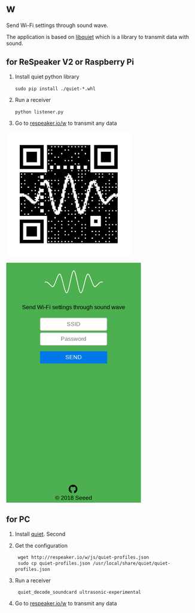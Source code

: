 # w

Send Wi-Fi settings through sound wave.

The application is based on [libquiet](https://github.com/quiet) which is a library to transmit data with sound.

## for ReSpeaker V2 or Raspberry Pi
1. Install quiet python library

   `sudo pip install ./quiet-*.whl`

2. Run a receiver

   `python listener.py`


3. Go to [respeaker.io/w](http://respeaker.io/w) to transmit any data

![](qr.png)


![](send.png)


## for PC
1. Install [quiet](https://github.com/quiet/quiet).
Second

2. Get the configuration

        wget http://respeaker.io/w/js/quiet-profiles.json
        sudo cp quiet-profiles.json /usr/local/share/quiet/quiet-profiles.json

3. Run a receiver

        quiet_decode_soundcard ultrasonic-experimental

4. Go to [respeaker.io/w](http://respeaker.io/w) to transmit any data
